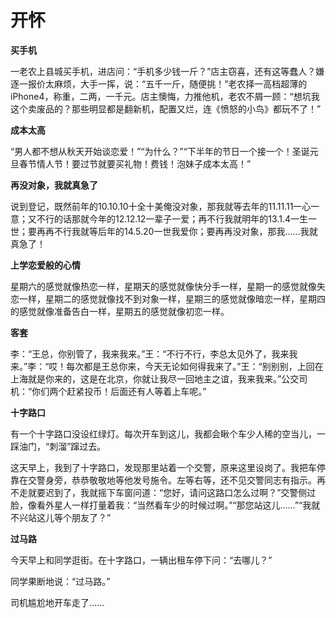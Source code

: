 # 开怀

**买手机**

一老农上县城买手机，进店问：“手机多少钱一斤？”店主窃喜，还有这等蠢人？嫌逐一报价太麻烦，大手一挥，说：“五千一斤，随便挑！”老农择一高档超薄的iPhone4，称重，二两，一千元。店主懊悔，力推他机，老农不屑一顾：“想坑我这个卖废品的？那些明显都是翻新机，配置又烂，连《愤怒的小鸟》都玩不了！” 

**成本太高**

“男人都不想从秋天开始谈恋爱！”“为什么？”“下半年的节日一个接一个！圣诞元旦春节情人节！要过节就要买礼物！费钱！泡妹子成本太高！” 

**再没对象，我就真急了**

说到登记，既然前年的10.10.10十全十美俺没对象，那我就等去年的11.11.11一心一意；又不行的话那就今年的12.12.12一辈子一爱；再不行我就明年的13.1.4一生一世；要再再不行我就等后年的14.5.20一世我爱你；要再再没对象，那我……我就真急了！ 

**上学恋爱般的心情**

星期六的感觉就像热恋一样，星期天的感觉就像快分手一样，星期一的感觉就像失恋一样，星期二的感觉就像找不到对象一样，星期三的感觉就像暗恋一样，星期四的感觉就像准备告白一样，星期五的感觉就像初恋一样。 

**客套**

李：“王总，你别管了，我来我来。”王：“不行不行，李总太见外了，我来我来。”李：“哎！每次都是王总你来，今天无论如何得我来了。”王：“别别别，上回在上海就是你来的，这是在北京，你就让我尽一回地主之谊，我来我来。”公交司机：“你们两个赶紧投币！后面还有人等着上车呢。” 

**十字路口**

有一个十字路口没设红绿灯。每次开车到这儿，我都会瞅个车少人稀的空当儿，一踩油门，“刺溜”蹿过去。 

这天早上，我到了十字路口，发现那里站着一个交警，原来这里设岗了。我把车停靠在交警身旁，恭恭敬敬地等他发号施令。左等右等，还不见交警同志有指示。再不走就要迟到了，我就摇下车窗问道：“您好，请问这路口怎么过啊？”交警侧过脸，像看外星人一样打量着我：“当然看车少的时候过啊。”“那您站这儿……”“我就不兴站这儿等个朋友了？” 

**过马路**

今天早上和同学逛街。在十字路口，一辆出租车停下问：“去哪儿？” 

同学果断地说：“过马路。” 

司机尴尬地开车走了……